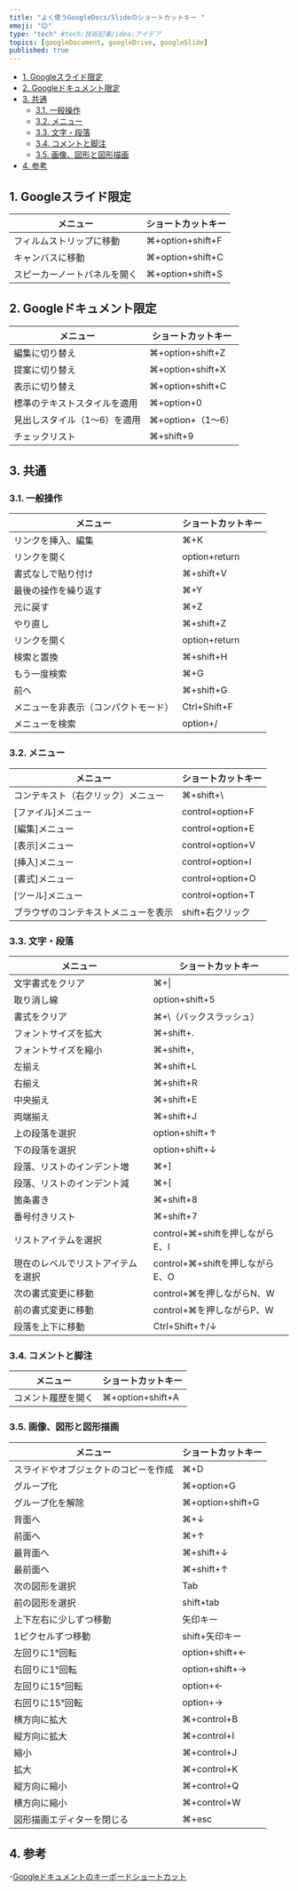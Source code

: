 ```yaml
---
title: "よく使うGoogleDocs/Slideのショートカットキー "
emoji: "😊"
type: "tech" #tech:技術記事/idea:アイデア
topics: [googleDocument, googleDrive, googleSlide]
published: true
---
```


- [1. Googleスライド限定](#1-googleスライド限定)
- [2. Googleドキュメント限定](#2-googleドキュメント限定)
- [3. 共通](#3-共通)
  - [3.1. 一般操作](#31-一般操作)
  - [3.2. メニュー](#32-メニュー)
  - [3.3. 文字・段落](#33-文字段落)
  - [3.4. コメントと脚注](#34-コメントと脚注)
  - [3.5. 画像、図形と図形描画](#35-画像図形と図形描画)
- [4. 参考](#4-参考)

## 1. Googleスライド限定

| メニュー                     | ショートカットキー |
| ---------------------------- | ------------------ |
| フィルムストリップに移動     | ⌘+option+shift+F   |
| キャンバスに移動             | ⌘+option+shift+C   |
| スピーカーノートパネルを開く | ⌘+option+shift+S   |

## 2. Googleドキュメント限定

| メニュー                     | ショートカットキー |
| ---------------------------- | ------------------ |
| 編集に切り替え               | ⌘+option+shift+Z   |
| 提案に切り替え               | ⌘+option+shift+X   |
| 表示に切り替え               | ⌘+option+shift+C   |
| 標準のテキストスタイルを適用 | ⌘+option+0         |
| 見出しスタイル（1～6）を適用 | ⌘+option+（1～6）  |
| チェックリスト               | ⌘+shift+9          |

## 3. 共通

### 3.1. 一般操作

| メニュー                             | ショートカットキー |
| ------------------------------------ | ------------------ |
| リンクを挿入、編集                   | ⌘+K                |
| リンクを開く                         | option+return      |
| 書式なしで貼り付け                   | ⌘+shift+V          |
| 最後の操作を繰り返す                 | ⌘+Y                |
| 元に戻す                             | ⌘+Z                |
| やり直し                             | ⌘+shift+Z          |
| リンクを開く                         | option+return      |
| 検索と置換                           | ⌘+shift+H          |
| もう一度検索                         | ⌘+G                |
| 前へ                                 | ⌘+shift+G          |
| メニューを非表示（コンパクトモード） | Ctrl+Shift+F       |
| メニューを検索                       | option+/           |

### 3.2. メニュー

| メニュー                             | ショートカットキー |
| ------------------------------------ | ------------------ |
| コンテキスト（右クリック）メニュー   | ⌘+shift+\          |
| [ファイル]メニュー                   | control+option+F   |
| [編集]メニュー                       | control+option+E   |
| [表示]メニュー                       | control+option+V   |
| [挿入]メニュー                       | control+option+I   |
| [書式]メニュー                       | control+option+O   |
| [ツール]メニュー                     | control+option+T   |
| ブラウザのコンテキストメニューを表示 | shift+右クリック   |

### 3.3. 文字・段落

| メニュー                           | ショートカットキー              |
| ---------------------------------- | ------------------------------- |
| 文字書式をクリア                   | ⌘+\|                            |
| 取り消し線                         | option+shift+5                  |
| 書式をクリア                       | ⌘+\（バックスラッシュ）         |
| フォントサイズを拡大               | ⌘+shift+.                       |
| フォントサイズを縮小               | ⌘+shift+,                       |
| 左揃え                             | ⌘+shift+L                       |
| 右揃え                             | ⌘+shift+R                       |
| 中央揃え                           | ⌘+shift+E                       |
| 両端揃え                           | ⌘+shift+J                       |
| 上の段落を選択                     | option+shift+↑                  |
| 下の段落を選択                     | option+shift+↓                  |
| 段落、リストのインデント増         | ⌘+]                             |
| 段落、リストのインデント減         | ⌘+[                             |
| 箇条書き                           | ⌘+shift+8                       |
| 番号付きリスト                     | ⌘+shift+7                       |
| リストアイテムを選択               | control+⌘+shiftを押しながらE、I |
| 現在のレベルでリストアイテムを選択 | control+⌘+shiftを押しながらE、O |
| 次の書式変更に移動                 | control+⌘を押しながらN、W       |
| 前の書式変更に移動                 | control+⌘を押しながらP、W       |
| 段落を上下に移動                   | Ctrl+Shift+↑/↓                  |

### 3.4. コメントと脚注

| メニュー           | ショートカットキー |
| ------------------ | ------------------ |
| コメント履歴を開く | ⌘+option+shift+A   |

### 3.5. 画像、図形と図形描画

| メニュー                             | ショートカットキー |
| ------------------------------------ | ------------------ |
| スライドやオブジェクトのコピーを作成 | ⌘+D                |
| グループ化                           | ⌘+option+G         |
| グループ化を解除                     | ⌘+option+shift+G   |
| 背面へ                               | ⌘+↓                |
| 前面へ                               | ⌘+↑                |
| 最背面へ                             | ⌘+shift+↓          |
| 最前面へ                             | ⌘+shift+↑          |
| 次の図形を選択                       | Tab                |
| 前の図形を選択                       | shift+tab          |
| 上下左右に少しずつ移動               | 矢印キー           |
| 1ピクセルずつ移動                    | shift+矢印キー     |
| 左回りに1°回転                       | option+shift+←     |
| 右回りに1°回転                       | option+shift+→     |
| 左回りに15°回転                      | option+←           |
| 右回りに15°回転                      | option+→           |
| 横方向に拡大                         | ⌘+control+B        |
| 縦方向に拡大                         | ⌘+control+I        |
| 縮小                                 | ⌘+control+J        |
| 拡大                                 | ⌘+control+K        |
| 縦方向に縮小                         | ⌘+control+Q        |
| 横方向に縮小                         | ⌘+control+W        |
| 図形描画エディターを閉じる           | ⌘+esc              |

## 4. 参考

-[Googleドキュメントのキーボードショートカット](https://support.google.com/docs/answer/179738?hl=ja)
